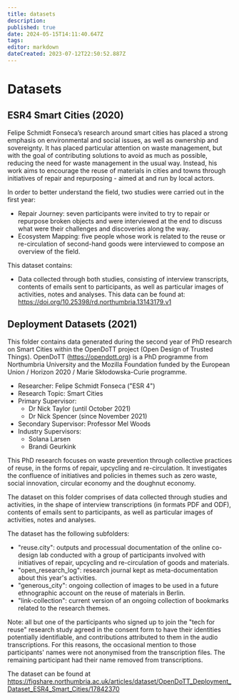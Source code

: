```yaml
---
title: datasets
description: 
published: true
date: 2024-05-15T14:11:40.647Z
tags: 
editor: markdown
dateCreated: 2023-07-12T22:50:52.887Z
---
```


# Datasets

## ESR4 Smart Cities (2020)

Felipe Schmidt Fonseca’s research around smart cities has placed a strong emphasis on environmental and social issues, as well as ownership and sovereignty. It has placed particular attention on waste management, but with the goal of contributing solutions to avoid as much as possible, reducing the need for waste management in the usual way. Instead, his work aims to encourage the reuse of materials in cities and towns through initiatives of repair and repurposing - aimed at and run by local actors.

In order to better understand the field, two studies were carried out in the first year:

- Repair Journey: seven participants were invited to try to repair or repurpose broken objects and were interviewed at the end to discuss what were their challenges and discoveries along the way.
- Ecosystem Mapping: five people whose work is related to the reuse or re-circulation of second-hand goods were interviewed to compose an overview of the field.

This dataset contains:

- Data collected through both studies, consisting of interview transcripts, contents of emails sent to participants, as well as particular images of activities, notes and analyses.
This data can be found at: https://doi.org/10.25398/rd.northumbria.13143179.v1

## Deployment Datasets (2021)

This folder contains data generated during the second year of PhD research on Smart Cities within the OpenDoTT project (Open Design of Trusted Things). OpenDoTT (https://opendott.org) is a PhD programme from Northumbria University and the Mozilla Foundation funded by the European Union / Horizon 2020 / Marie Skłodowska-Curie programme.

 - Researcher: Felipe Schmidt Fonseca ("ESR 4")
 - Research Topic: Smart Cities
 - Primary Supervisor:
   - Dr Nick Taylor (until October 2021)
   - Dr Nick Spencer (since November 2021)
 - Secondary Supervisor: Professor Mel Woods
 - Industry Supervisors:
   - Solana Larsen
   - Brandi Geurkink

This PhD research focuses on waste prevention through collective practices of reuse, in the forms of repair, upcycling and re-circulation. It investigates the confluence of initiatives and policies in themes such as zero waste, social innovation, circular economy and the doughnut economy.

The dataset on this folder comprises of data collected through studies and activities, in the shape of interview transcriptions (in formats PDF and ODF), contents of emails sent to participants, as well as particular images of activities, notes and analyses.

The dataset has the following subfolders:

 - "reuse.city": outputs and processual documentation of the online co-design lab conducted with a group of participants involved with initiatives of repair, upcycling and re-circulation of goods and materials.
 - "open_research_log": research journal kept as meta-documentation about this year's activities.
 - "generous_city": ongoing collection of images to be used in a future ethnographic account on the reuse of materials in Berlin.
 - "link-collection": current version of an ongoing collection of bookmarks related to the research themes.

Note: all but one of the participants who signed up to join the "tech for reuse" research study agreed in the consent form to have their identities potentially identifiable, and contributions attributed to them in the audio transcriptions. For this reasons, the occasional mention to those participants' names were not anonymised from the transcription files. The remaining participant had their name removed from transcriptions.

The dataset can be found at
https://figshare.northumbria.ac.uk/articles/dataset/OpenDoTT_Deployment_Dataset_ESR4_Smart_Cities/17842370